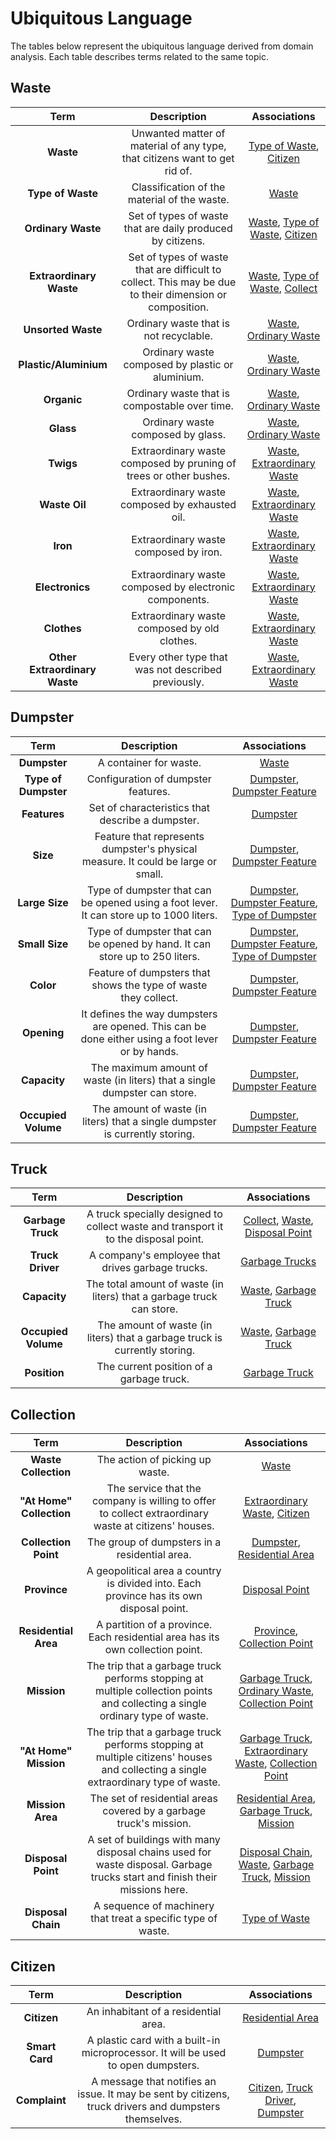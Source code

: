 # Ubiquitous Language
The tables below represent the ubiquitous language derived from domain analysis. Each table describes terms related to the same topic.

## Waste
|             Term              |                                               Description                                               |                           Associations                           |
|:-----------------------------:|:-------------------------------------------------------------------------------------------------------:|:----------------------------------------------------------------:|
|           **Waste**           |               Unwanted matter of material of any type, that citizens want to get rid of.                |           [Type of Waste](#waste), [Citizen](#citizen)           |
|       **Type of Waste**       |                              Classification of the material of the waste.                               |                         [Waste](#waste)                          |
|      **Ordinary Waste**       |                       Set of types of waste that are daily produced by citizens.                        |  [Waste](#waste), [Type of Waste](#waste), [Citizen](#citizen)   |
|    **Extraordinary Waste**    | Set of types of waste that are difficult to collect. This may be due to their dimension or composition. | [Waste](#waste), [Type of Waste](#waste), [Collect](#collection) |
|      **Unsorted Waste**       |                                 Ordinary waste that is not recyclable.                                  |            [Waste](#waste), [Ordinary Waste](#waste)             |
|     **Plastic/Aluminium**     |                            Ordinary waste composed by plastic or aluminium.                             |            [Waste](#waste), [Ordinary Waste](#waste)             |
|          **Organic**          |                              Ordinary waste that is compostable over time.                              |            [Waste](#waste), [Ordinary Waste](#waste)             |
|           **Glass**           |                                    Ordinary waste composed by glass.                                    |            [Waste](#waste), [Ordinary Waste](#waste)             |
|           **Twigs**           |                    Extraordinary waste composed by pruning of trees or other bushes.                    |          [Waste](#waste), [Extraordinary Waste](#waste)          |
|         **Waste Oil**         |                             Extraordinary waste composed by exhausted oil.                              |          [Waste](#waste), [Extraordinary Waste](#waste)          |
|           **Iron**            |                                  Extraordinary waste composed by iron.                                  |          [Waste](#waste), [Extraordinary Waste](#waste)          |
|        **Electronics**        |                         Extraordinary waste composed by electronic components.                          |          [Waste](#waste), [Extraordinary Waste](#waste)          |
|          **Clothes**          |                              Extraordinary waste composed by old clothes.                               |          [Waste](#waste), [Extraordinary Waste](#waste)          |
| **Other Extraordinary Waste** |                           Every other type that was not described previously.                           |          [Waste](#waste), [Extraordinary Waste](#waste)          |

## Dumpster
|         Term         |                                           Description                                            |                                    Associations                                     |
|:--------------------:|:------------------------------------------------------------------------------------------------:|:-----------------------------------------------------------------------------------:|
|     **Dumpster**     |                                      A container for waste.                                      |                                   [Waste](#waste)                                   |
| **Type of Dumpster** |                               Configuration of dumpster features.                                |                [Dumpster](#dumpster), [Dumpster Feature](#dumpster)                 |
|     **Features**     |                         Set of characteristics that describe a dumpster.                         |                                [Dumpster](#dumpster)                                |
|       **Size**       |         Feature that represents dumpster's physical measure. It could be large or small.         |                [Dumpster](#dumpster), [Dumpster Feature](#dumpster)                 |
|    **Large Size**    |     Type of dumpster that can be opened using a foot lever. It can store up to 1000 liters.      | [Dumpster](#dumpster), [Dumpster Feature](#dumpster), [Type of Dumpster](#dumpster) |
|    **Small Size**    |           Type of dumpster that can be opened by hand. It can store up to 250 liters.            | [Dumpster](#dumpster), [Dumpster Feature](#dumpster), [Type of Dumpster](#dumpster) |
|      **Color**       |                 Feature of dumpsters that shows the type of waste they collect.                  |                [Dumpster](#dumpster), [Dumpster Feature](#dumpster)                 |
|     **Opening**      | It defines the way dumpsters are opened. This can be done either using a foot lever or by hands. |                [Dumpster](#dumpster), [Dumpster Feature](#dumpster)                 |
|     **Capacity**     |            The maximum amount of waste (in liters) that a single dumpster can store.             |                [Dumpster](#dumpster), [Dumpster Feature](#dumpster)                 |
| **Occupied Volume**  |           The amount of waste (in liters) that a single dumpster is currently storing.           |                [Dumpster](#dumpster), [Dumpster Feature](#dumpster)                 |

## Truck
|        Term         |                                     Description                                     |                              Associations                              |
|:-------------------:|:-----------------------------------------------------------------------------------:|:----------------------------------------------------------------------:|
|  **Garbage Truck**  | A truck specially designed to collect waste and transport it to the disposal point. | [Collect](#collection), [Waste](#waste), [Disposal Point](#collection) |
|  **Truck Driver**   |                  A company's employee that drives garbage trucks.                   |                        [Garbage Trucks](#truck)                        |
|    **Capacity**     |        The total amount of waste (in liters) that a garbage truck can store.        |                [Waste](#waste), [Garbage Truck](#truck)                |
| **Occupied Volume** |     The amount of waste (in liters) that a garbage truck is currently storing.      |                [Waste](#waste), [Garbage Truck](#truck)                |
|    **Position**     |                      The current position of a garbage truck.                       |                        [Garbage Truck](#truck)                         |

## Collection
|           Term           |                                                            Description                                                            |                                          Associations                                           |
|:------------------------:|:---------------------------------------------------------------------------------------------------------------------------------:|:-----------------------------------------------------------------------------------------------:|
|   **Waste Collection**   |                                                  The action of picking up waste.                                                  |                                         [Waste](#waste)                                         |
| **"At Home" Collection** |               The service that the company is willing to offer to collect extraordinary waste at citizens' houses.                |                       [Extraordinary Waste](#waste), [Citizen](#citizen)                        |
|   **Collection Point**   |                                           The group of dumpsters in a residential area.                                           |                     [Dumpster](#dumpster), [Residential Area](#collection)                      |
|       **Province**       |                     A geopolitical area a country is divided into. Each province has its own disposal point.                      |                                  [Disposal Point](#collection)                                  |
|   **Residential Area**   |                          A partition of a province. Each residential area has its own collection point.                           |                    [Province](#collection), [Collection Point](#collection)                     |
|       **Mission**        |   The trip that a garbage truck performs stopping at multiple collection points and collecting a single ordinary type of waste.   |       [Garbage Truck](#truck), [Ordinary Waste](#waste), [Collection Point](#collection)        |
|  **"At Home" Mission**   | The trip that a garbage truck performs stopping at multiple citizens' houses and collecting a single extraordinary type of waste. |     [Garbage Truck](#truck), [Extraordinary Waste](#waste), [Collection Point](#collection)     |
|     **Mission Area**     |                                The set of residential areas covered by a garbage truck's mission.                                 |        [Residential Area](#collection), [Garbage Truck](#truck), [Mission](#collection)         |
|    **Disposal Point**    |    A set of buildings with many disposal chains used for waste disposal. Garbage trucks start and finish their missions here.     | [Disposal Chain](#collection), [Waste](#waste), [Garbage Truck](#truck), [Mission](#collection) |
|    **Disposal Chain**    |                                   A sequence of machinery that treat a specific type of waste.                                    |                                     [Type of Waste](#waste)                                     |

## Citizen
|      Term      |                                              Description                                               |                            Associations                            |
|:--------------:|:------------------------------------------------------------------------------------------------------:|:------------------------------------------------------------------:|
|  **Citizen**   |                                  An inhabitant of a residential area.                                  |                  [Residential Area](#collection)                   |
| **Smart Card** |           A plastic card with a built-in microprocessor. It will be used to open dumpsters.            |                       [Dumpster](#dumpster)                        |
| **Complaint**  | A message that notifies an issue. It may be sent by citizens, truck drivers and dumpsters themselves.  | [Citizen](#citizen), [Truck Driver](#truck), [Dumpster](#dumpster) |

